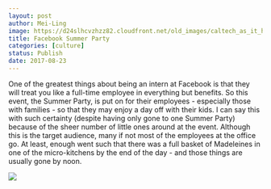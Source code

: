 ```yaml
---
layout: post
author: Mei-Ling
image: https://d24slhcvzhzz82.cloudfront.net/old_images/caltech_as_it_happens/6a0105349b8251970b01b8d29dfdd0970c.jpg
title: Facebook Summer Party
categories: [culture]
status: Publish
date: 2017-08-23
---
```


One of the greatest things about being an intern at Facebook is that they will treat you like a full-time employee in everything but benefits. So this event, the Summer Party, is put on for their employees - especially those with families - so that they may enjoy a day off with their kids. I can say this with such certainty (despite having only gone to one Summer Party) because of the sheer number of little ones around at the event. Although this is the target audience, many if not most of the employees at the office go. At least, enough went such that there was a full basket of Madeleines in one of the micro-kitchens by the end of the day - and those things are usually gone by noon.


![](https://d24slhcvzhzz82.cloudfront.net/old_images/caltech_as_it_happens/6a0105349b8251970b01bb09b6ea7a970d.jpg)
